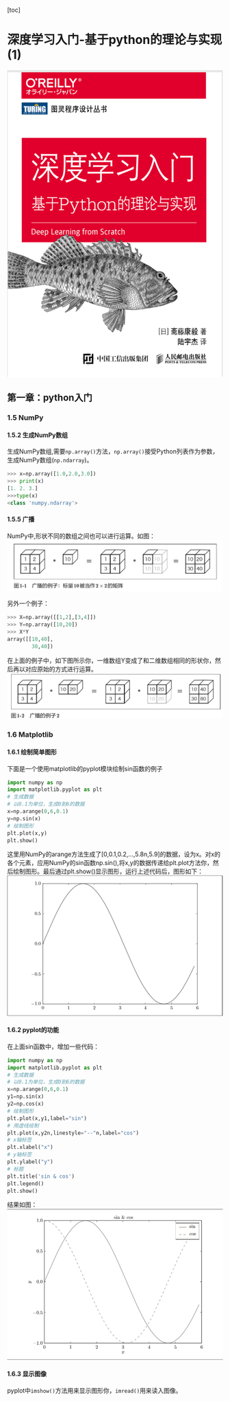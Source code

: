 [toc]
# 深度学习入门-基于python的理论与实现(1)
![](dl_from_scratch_front.png)
## 第一章：python入门
### 1.5 NumPy
#### 1.5.2 生成NumPy数组
生成NumPy数组,需要`np.array()`方法，`np.array()`接受Python列表作为参数，生成NumPy数组(`np.ndarray`)。
```python
>>> x=np.array([1.0,2.0,3.0])
>>> print(x)
[1. 2. 3.]
>>>type(x)
<class 'numpy.ndarray'>
```
#### 1.5.5 广播
NumPy中,形状不同的数组之间也可以进行运算。如图：
![](dl_from_scratch_broadcast1.png)

另外一个例子：
```python
>>> X=np.array([[1,2],[3,4]])
>>> Y=np.array([10,20])
>>> X*Y
array([[10,40],
        30,40])
```
在上面的例子中，如下图所示你，一维数组Y变成了和二维数组相同的形状你，然后再以对应原始的方式进行运算。
![](dl_from_scratch_broadcast2.png)

### 1.6 Matplotlib
#### 1.6.1 绘制简单图形
下面是一个使用matplotlib的pyplot模块绘制sin函数的例子
```python
import numpy as np
import matplotlib.pyplot as plt
# 生成数据
# 以0.1为单位，生成0到6的数据
x=np.arange(0,6,0.1) 
y=np.sin(x)
# 绘制图形
plt.plot(x,y)
plt.show()
```
这里用NumPy的arange方法生成了[0,0.1,0.2,...,5.8n,5.9]的数据，设为x。对x的各个元素，应用NumPy的sin函数np.sin(),将x,y的数据传递给plt.plot方法你，然后绘制图形。最后通过plt.show()显示图形，运行上述代码后，图形如下：
![](dl_from_scratch_sin.png)

#### 1.6.2 pyplot的功能
在上面sin函数中，增加一些代码：
```python
import numpy as np
import matplotlib.pyplot as plt
# 生成数据
# 以0.1为单位，生成0到6的数据
x=np.arange(0,6,0.1) 
y1=np.sin(x)
y2=np.cos(x)
# 绘制图形
plt.plot(x,y1,label="sin")
# 用虚线绘制
plt.plot(x,y2n,linestyle="--"n,label="cos")
# x轴标签
plt.xlabel("x")
# y轴标签
plt.ylabel("y") 
# 标题
plt.title('sin & cos')
plt.legend()
plt.show()

```
结果如图：
![](dl_from_scratch_sincos.png)

#### 1.6.3 显示图像
pyplot中`imshow()`方法用来显示图形你，`imread()`用来读入图像。